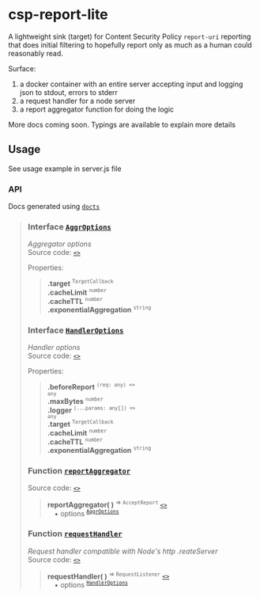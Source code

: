 # csp-report-lite

A lightweight sink (target) for Content Security Policy `report-uri` reporting that does initial filtering to hopefully report only as much as a human could reasonably read.

Surface:

1. a docker container with an entire server accepting input and logging json to stdout, errors to stderr
2. a request handler for a node server
3. a report aggregator function for doing the logic

More docs coming soon. Typings are available to explain more details

## Usage

See usage example in server.js file

### API
Docs generated using [`docts`](https://github.com/charto/docts)
>
> <a name="api-AggrOptions"></a>
> ### Interface [`AggrOptions`](#api-AggrOptions)
> <em>Aggregator options</em>  
> Source code: [`<>`](http://github.com/naugtur/csp-report-lite/blob/master/index.d.ts#L37-L42)  
>  
> Properties:  
> > **.target** <sup><code>TargetCallback</code></sup>  
> > **.cacheLimit** <sup><code>number</code></sup>  
> > **.cacheTTL** <sup><code>number</code></sup>  
> > **.exponentialAggregation** <sup><code>string</code></sup>  
>
> <a name="api-HandlerOptions"></a>
> ### Interface [`HandlerOptions`](#api-HandlerOptions)
> <em>Handler options</em>  
> Source code: [`<>`](http://github.com/naugtur/csp-report-lite/blob/master/index.d.ts#L23-L31)  
>  
> Properties:  
> > **.beforeReport** <sup><code>(req: any) =&gt; any</code></sup>  
> > **.maxBytes** <sup><code>number</code></sup>  
> > **.logger** <sup><code>(...params: any[]) =&gt; any</code></sup>  
> > **.target** <sup><code>TargetCallback</code></sup>  
> > **.cacheLimit** <sup><code>number</code></sup>  
> > **.cacheTTL** <sup><code>number</code></sup>  
> > **.exponentialAggregation** <sup><code>string</code></sup>  
>
> <a name="api-reportAggregator"></a>
> ### Function [`reportAggregator`](#api-reportAggregator)
> Source code: [`<>`](http://github.com/naugtur/csp-report-lite/blob/master/index.d.ts#L58)  
> > **reportAggregator( )** <sup>&rArr; <code>AcceptReport</code></sup> [`<>`](http://github.com/naugtur/csp-report-lite/blob/master/index.d.ts#L58)  
> > &emsp;&#x25aa; options <sup><code>[AggrOptions](#api-AggrOptions)</code></sup>  
>
> <a name="api-requestHandler"></a>
> ### Function [`requestHandler`](#api-requestHandler)
> <em>Request handler compatible with Node's http .reateServer</em>  
> Source code: [`<>`](http://github.com/naugtur/csp-report-lite/blob/master/index.d.ts#L57)  
> > **requestHandler( )** <sup>&rArr; <code>RequestListener</code></sup> [`<>`](http://github.com/naugtur/csp-report-lite/blob/master/index.d.ts#L57)  
> > &emsp;&#x25aa; options <sup><code>[HandlerOptions](#api-HandlerOptions)</code></sup>  
